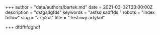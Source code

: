 +++
author = "data/authors/bartek.md"
date = 2021-03-02T23:00:00Z
description = "dsfgsdgfds"
keywords = "asfsd sadffds "
robots = "index follow"
slug = "artykul"
title = "Testowy artykuł"

+++
dfdfhfdghdf